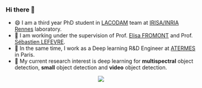 ### Hi there 👋

- 😄 I am a third year PhD student in <a href="https://team.inria.fr/lacodam/">LACODAM</a> team at <a href="https://www.irisa.fr/en">IRISA/INRIA Rennes</a> laboratory. 
- 👯 I am working under the supervision of Prof. <a href="http://people.irisa.fr/Elisa.Fromont/">Elisa FROMONT</a> and Prof. <a href="http://people.irisa.fr/Sebastien.Lefevre/">Sébastien LEFEVRE</a>. 
- 🔭 In the same time, I work as a Deep learning R&D Engineer at <a href="https://www.atermes.fr/en/index">ATERMES</a> in Paris. 
- 🤔 My current research interest is deep learning for <b>multispectral</b> object detection, <b>small</b> object detection and <b>video</b> object detection.
             

<p align="center"> <img src="https://github-readme-stats.vercel.app/api?username=hkzhang95&show_icons=true&include_all_commits=true&count_private=true"/> </p> 
